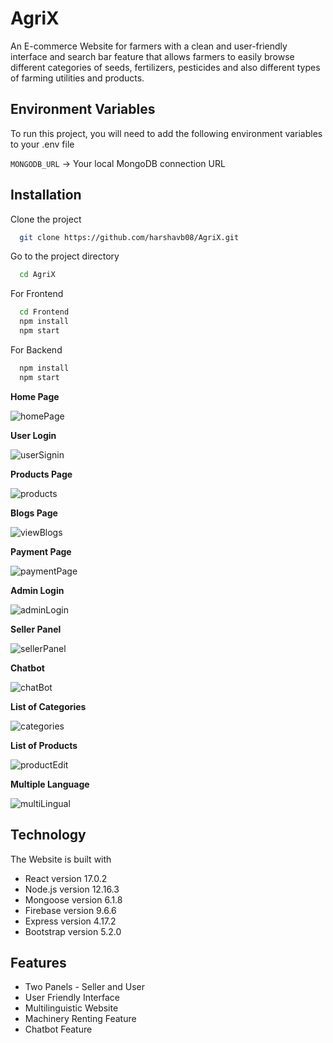 
# AgriX

An E-commerce Website for farmers with a clean and user-friendly interface and search bar feature that allows farmers to easily browse different categories of seeds, fertilizers, pesticides and also different types of farming utilities and products. 




## Environment Variables

To run this project, you will need to add the following environment variables to your .env file

`MONGODB_URL` -> Your local MongoDB connection URL



## Installation

Clone the project

```bash
  git clone https://github.com/harshavb08/AgriX.git
```

Go to the project directory

```bash
  cd AgriX
```

For Frontend

```bash
  cd Frontend
  npm install
  npm start
```
For Backend

```bash
  npm install
  npm start
```
**Home Page**

![homePage](https://user-images.githubusercontent.com/72433877/215319901-635f8970-ce51-4610-b13f-3d9ff4c4ae4c.png)

**User Login**

![userSignin](https://user-images.githubusercontent.com/72433877/215319882-b23e41ce-3687-4100-9e4f-d296d0da3996.png)

**Products Page**

![products](https://user-images.githubusercontent.com/72433877/215319905-06a76252-1fea-443a-9e9f-e67d3ae5328d.png)

**Blogs Page**

![viewBlogs](https://user-images.githubusercontent.com/72433877/215319887-d6c07794-4e20-4b81-8633-59cdbca4c845.png)

**Payment Page**

![paymentPage](https://user-images.githubusercontent.com/72433877/215319881-2238ef00-7345-4d2c-8723-baf15d5ccbe8.png)

**Admin Login**

![adminLogin](https://user-images.githubusercontent.com/72433877/215319885-b2238825-a863-44bb-847a-82fdc09cc953.png)

**Seller Panel**

![sellerPanel](https://user-images.githubusercontent.com/72433877/215319880-3276b021-3123-429b-b4f4-26d66dd9bccd.png)

**Chatbot**

![chatBot](https://user-images.githubusercontent.com/72433877/215319895-50f51edf-6aa6-493f-b6b0-626021b3325a.png)


**List of Categories**

![categories](https://user-images.githubusercontent.com/72433877/215319894-4c71c7b7-940c-43f1-817b-7bb8fa0d7718.png)

**List of Products**

![productEdit](https://user-images.githubusercontent.com/72433877/215319903-79d43a56-3c46-4fcd-843b-ac620c4a1f44.png)

**Multiple Language**

![multiLingual](https://user-images.githubusercontent.com/72433877/215319907-7893e800-757c-49de-b4c5-6f63bf16ba4f.png)


## Technology

The Website is built with 

- React version 17.0.2
- Node.js version 12.16.3
- Mongoose version 6.1.8
- Firebase version 9.6.6
- Express version 4.17.2
- Bootstrap version 5.2.0

## Features

- Two Panels - Seller and User
- User Friendly Interface
- Multilinguistic Website
- Machinery Renting Feature
- Chatbot Feature 




